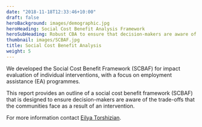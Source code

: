 ```yaml
---
date: "2018-11-18T12:33:46+10:00"
draft: false
heroBackground: images/demographic.jpg
heroHeading: Social Cost Benefit Analysis Framework
heroSubHeading: Robust CBA to ensure that decision-makers are aware of all the potential trade-offs
thumbnail: images/SCBAF.jpg
title: Social Cost Benefit Analysis
weight: 5
---
```


We developed the Social Cost Benefit Framework (SCBAF) for impact evaluation of individual interventions, with a focus on employment assistance (EA) programmes.

This report provides an outline of a social cost benefit framework (SCBAF) that is designed to ensure decision-makers are aware of the trade-offs that the communities face as a result of an intervention. 

For more information contact [Eilya Torshizian](https://www.principaleconomics.com/team/eilyatorshizian/).
